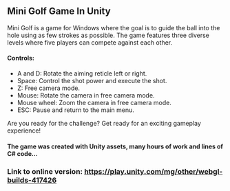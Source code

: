 ## Mini Golf Game In Unity ##

Mini Golf is a game for Windows where the goal is to guide the ball into the hole using as few strokes as possible. The game features three diverse levels where five players can compete against each other.

#### Controls: ####
- A and D: Rotate the aiming reticle left or right.
- Space: Control the shot power and execute the shot.
- Z: Free camera mode.
- Mouse: Rotate the camera in free camera mode.
- Mouse wheel: Zoom the camera in free camera mode.
- ESC: Pause and return to the main menu.

Are you ready for the challenge? Get ready for an exciting gameplay experience!
#### The game was created with Unity assets, many hours of work and lines of C# code... ####
### Link to online version: https://play.unity.com/mg/other/webgl-builds-417426 ###
